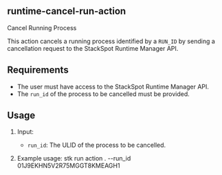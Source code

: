 ## runtime-cancel-run-action

Cancel Running Process

This action cancels a running process identified by a `RUN_ID` by sending a cancellation request to the StackSpot Runtime Manager API.

## Requirements

- The user must have access to the StackSpot Runtime Manager API.
- The `run_id` of the process to be cancelled must be provided.

## Usage

1. Input:
   - `run_id`: The ULID of the process to be cancelled.
   
2. Example usage:
   stk run action . --run_id 01J9EKHN5V2R75MGGT8KMEAGH1